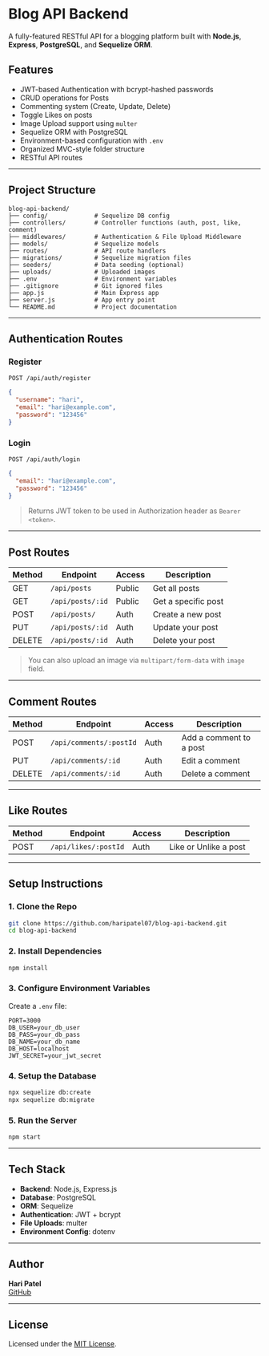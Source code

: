 # Blog API Backend

A fully-featured RESTful API for a blogging platform built with **Node.js**, **Express**, **PostgreSQL**, and **Sequelize ORM**.

## Features

- JWT-based Authentication with bcrypt-hashed passwords
- CRUD operations for Posts
- Commenting system (Create, Update, Delete)
- Toggle Likes on posts
- Image Upload support using `multer`
- Sequelize ORM with PostgreSQL
- Environment-based configuration with `.env`
- Organized MVC-style folder structure
- RESTful API routes

---

## Project Structure

```
blog-api-backend/
├── config/             # Sequelize DB config
├── controllers/        # Controller functions (auth, post, like, comment)
├── middlewares/        # Authentication & File Upload Middleware
├── models/             # Sequelize models
├── routes/             # API route handlers
├── migrations/         # Sequelize migration files
├── seeders/            # Data seeding (optional)
├── uploads/            # Uploaded images
├── .env                # Environment variables
├── .gitignore          # Git ignored files
├── app.js              # Main Express app
├── server.js           # App entry point
└── README.md           # Project documentation
```

---

## Authentication Routes

### Register

```
POST /api/auth/register
```

```json
{
  "username": "hari",
  "email": "hari@example.com",
  "password": "123456"
}
```

### Login

```
POST /api/auth/login
```

```json
{
  "email": "hari@example.com",
  "password": "123456"
}
```

> Returns JWT token to be used in Authorization header as `Bearer <token>`.

---

## Post Routes

| Method | Endpoint | Access | Description |
|--------|----------|--------|-------------|
| GET    | `/api/posts` | Public | Get all posts |
| GET    | `/api/posts/:id` | Public | Get a specific post |
| POST   | `/api/posts/` | Auth | Create a new post |
| PUT    | `/api/posts/:id` | Auth | Update your post |
| DELETE | `/api/posts/:id` | Auth | Delete your post |

> You can also upload an image via `multipart/form-data` with `image` field.

---

## Comment Routes

| Method | Endpoint | Access | Description |
|--------|----------|--------|-------------|
| POST   | `/api/comments/:postId` | Auth | Add a comment to a post |
| PUT    | `/api/comments/:id` | Auth | Edit a comment |
| DELETE | `/api/comments/:id` | Auth | Delete a comment |

---

## Like Routes

| Method | Endpoint | Access | Description |
|--------|----------|--------|-------------|
| POST   | `/api/likes/:postId` | Auth | Like or Unlike a post |

---

## Setup Instructions

### 1. Clone the Repo

```bash
git clone https://github.com/haripatel07/blog-api-backend.git
cd blog-api-backend
```

### 2. Install Dependencies

```bash
npm install
```

### 3. Configure Environment Variables

Create a `.env` file:

```env
PORT=3000
DB_USER=your_db_user
DB_PASS=your_db_pass
DB_NAME=your_db_name
DB_HOST=localhost
JWT_SECRET=your_jwt_secret
```

### 4. Setup the Database

```bash
npx sequelize db:create
npx sequelize db:migrate
```

### 5. Run the Server

```bash
npm start
```

---

## Tech Stack

- **Backend**: Node.js, Express.js
- **Database**: PostgreSQL
- **ORM**: Sequelize
- **Authentication**: JWT + bcrypt
- **File Uploads**: multer
- **Environment Config**: dotenv

---

## Author

**Hari Patel**  
[GitHub](https://github.com/haripatel07)

---

## License

Licensed under the [MIT License](LICENSE).
